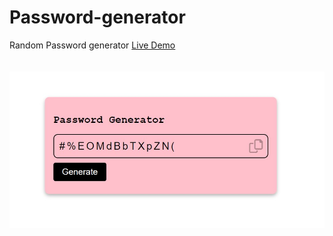 # Password-generator 
Random Password generator
<a href="https://akki4feb95.github.io/Password-generator/">Live Demo</a>
<br>
<br>
<br>
<img src="Password Generator.jpg" alt="Demo">
